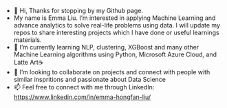 - 👋 Hi, Thanks for stopping by my Github page.
- My name is Emma Liu. I’m interested in applying Machine Learning and advance analytics to solve real-life problems using data. I will update my repos to share interesting projects which I have done or useful learnings materials.
- 🌱 I’m currently learning NLP, clustering, XGBoost and many other Machine Learning algorithms using Python, Microsoft Azure Cloud, and Latte Art☕
- 💞️ I’m looking to collaborate on projects and connect with people with similar inspritions and passionate about Data Science
- 📫 Feel free to connect with me through LinkedIn: https://www.linkedin.com/in/emma-hongfan-liu/




<!---
emma1119/emma1119 is a ✨ special ✨ repository because its `README.md` (this file) appears on your GitHub profile.
You can click the Preview link to take a look at your changes.
--->
